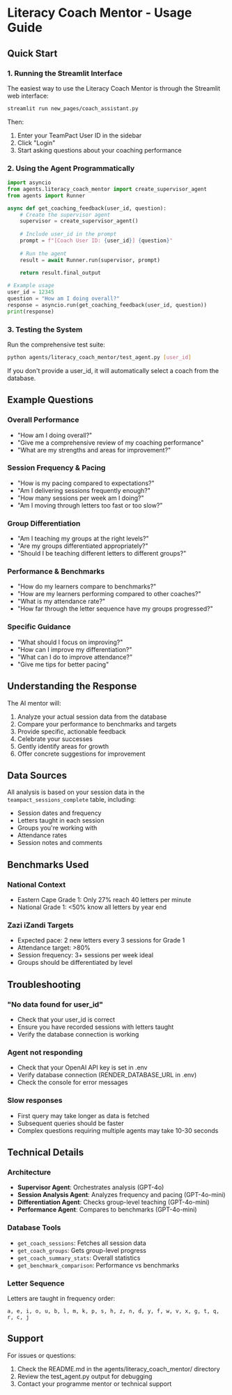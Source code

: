 # Literacy Coach Mentor - Usage Guide

## Quick Start

### 1. Running the Streamlit Interface

The easiest way to use the Literacy Coach Mentor is through the Streamlit web interface:

```bash
streamlit run new_pages/coach_assistant.py
```

Then:
1. Enter your TeamPact User ID in the sidebar
2. Click "Login"
3. Start asking questions about your coaching performance

### 2. Using the Agent Programmatically

```python
import asyncio
from agents.literacy_coach_mentor import create_supervisor_agent
from agents import Runner

async def get_coaching_feedback(user_id, question):
    # Create the supervisor agent
    supervisor = create_supervisor_agent()
    
    # Include user_id in the prompt
    prompt = f"[Coach User ID: {user_id}] {question}"
    
    # Run the agent
    result = await Runner.run(supervisor, prompt)
    
    return result.final_output

# Example usage
user_id = 12345
question = "How am I doing overall?"
response = asyncio.run(get_coaching_feedback(user_id, question))
print(response)
```

### 3. Testing the System

Run the comprehensive test suite:

```bash
python agents/literacy_coach_mentor/test_agent.py [user_id]
```

If you don't provide a user_id, it will automatically select a coach from the database.

## Example Questions

### Overall Performance
- "How am I doing overall?"
- "Give me a comprehensive review of my coaching performance"
- "What are my strengths and areas for improvement?"

### Session Frequency & Pacing
- "How is my pacing compared to expectations?"
- "Am I delivering sessions frequently enough?"
- "How many sessions per week am I doing?"
- "Am I moving through letters too fast or too slow?"

### Group Differentiation
- "Am I teaching my groups at the right levels?"
- "Are my groups differentiated appropriately?"
- "Should I be teaching different letters to different groups?"

### Performance & Benchmarks
- "How do my learners compare to benchmarks?"
- "How are my learners performing compared to other coaches?"
- "What is my attendance rate?"
- "How far through the letter sequence have my groups progressed?"

### Specific Guidance
- "What should I focus on improving?"
- "How can I improve my differentiation?"
- "What can I do to improve attendance?"
- "Give me tips for better pacing"

## Understanding the Response

The AI mentor will:
1. Analyze your actual session data from the database
2. Compare your performance to benchmarks and targets
3. Provide specific, actionable feedback
4. Celebrate your successes
5. Gently identify areas for growth
6. Offer concrete suggestions for improvement

## Data Sources

All analysis is based on your session data in the `teampact_sessions_complete` table, including:
- Session dates and frequency
- Letters taught in each session
- Groups you're working with
- Attendance rates
- Session notes and comments

## Benchmarks Used

### National Context
- Eastern Cape Grade 1: Only 27% reach 40 letters per minute
- National Grade 1: <50% know all letters by year end

### Zazi iZandi Targets
- Expected pace: 2 new letters every 3 sessions for Grade 1
- Attendance target: >80%
- Session frequency: 3+ sessions per week ideal
- Groups should be differentiated by level

## Troubleshooting

### "No data found for user_id"
- Check that your user_id is correct
- Ensure you have recorded sessions with letters taught
- Verify the database connection is working

### Agent not responding
- Check that your OpenAI API key is set in .env
- Verify database connection (RENDER_DATABASE_URL in .env)
- Check the console for error messages

### Slow responses
- First query may take longer as data is fetched
- Subsequent queries should be faster
- Complex questions requiring multiple agents may take 10-30 seconds

## Technical Details

### Architecture
- **Supervisor Agent**: Orchestrates analysis (GPT-4o)
- **Session Analysis Agent**: Analyzes frequency and pacing (GPT-4o-mini)
- **Differentiation Agent**: Checks group-level teaching (GPT-4o-mini)
- **Performance Agent**: Compares to benchmarks (GPT-4o-mini)

### Database Tools
- `get_coach_sessions`: Fetches all session data
- `get_coach_groups`: Gets group-level progress
- `get_coach_summary_stats`: Overall statistics
- `get_benchmark_comparison`: Performance vs benchmarks

### Letter Sequence
Letters are taught in frequency order:
```
a, e, i, o, u, b, l, m, k, p, s, h, z, n, d, y, f, w, v, x, g, t, q, r, c, j
```

## Support

For issues or questions:
1. Check the README.md in the agents/literacy_coach_mentor/ directory
2. Review the test_agent.py output for debugging
3. Contact your programme mentor or technical support

